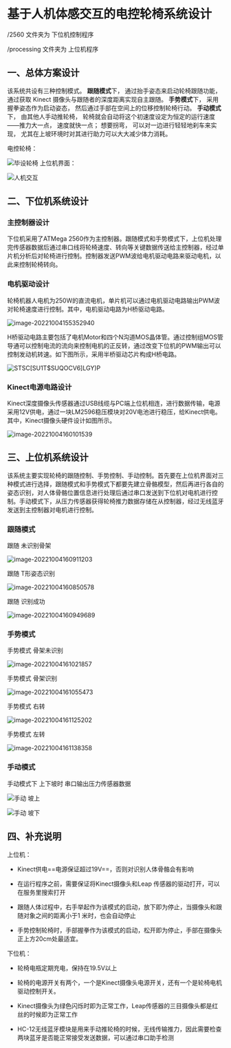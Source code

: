 # 基于人机体感交互的电控轮椅系统设计

/2560   文件夹为 下位机控制程序

/processing  文件夹为 上位机程序

## 一、总体方案设计

该系统共设有三种控制模式。 **跟随模式**下， 通过抬手姿态来启动轮椅跟随功能， 通过获取 Kinect 摄像头与跟随者的深度距离实现自主跟随。 **手势模式**下， 采用握拳姿态作为启动姿态， 然后通过手部在空间上的位移控制轮椅行动。 **手动模式**下， 由其他人手动推轮椅， 轮椅就会自动将这个初速度设定为恒定的运行速度——推力大一点， 速度就快一点； 想要拐弯， 可以对一边进行轻轻地刹车来实现， 尤其在上坡环境时对其进行助力可以大大减少体力消耗。

电控轮椅：

![毕设轮椅](https://image-1312312327.cos.ap-shanghai.myqcloud.com/%E6%AF%95%E8%AE%BE%E8%BD%AE%E6%A4%85.png) 
上位机界面：

![人机交互](https://image-1312312327.cos.ap-shanghai.myqcloud.com/%E4%BA%BA%E6%9C%BA%E4%BA%A4%E4%BA%92.JPG)

## 二、下位机系统设计

### 主控制器设计

下位机采用了ATMega 2560作为主控制器。跟随模式和手势模式下，上位机处理完传感器数据后通过串口线将轮椅速度、转向等关键数据传送给主控制器，经过单片机分析后对轮椅进行控制。控制器发送PWM波给电机驱动电路来驱动电机，以此来控制轮椅转向。

### 电机驱动设计

轮椅机器人电机为250W的直流电机，单片机可以通过电机驱动电路输出PWM波对轮椅速度进行控制。其中，电机驱动电路为H桥驱动电路。

![image-20221004155352940](https://image-1312312327.cos.ap-shanghai.myqcloud.com/image-20221004155352940.png)

H桥驱动电路主要包括了电机Motor和四个N沟道MOS晶体管。通过控制组MOS管导通可以控制电流的流向来控制电机的正反转，通过改变下位机的PWM输出可以控制发动机转速。如下图所示，采用半桥驱动芯片构成H桥电路。

![STSC[SU1T$SUQOCV6]LGY)P](https://image-1312312327.cos.ap-shanghai.myqcloud.com/clip_image002.jpg)

### Kinect电源电路设计

Kinect深度摄像头传感器通过USB线缆与PC端上位机相连，进行数据传输，电源采用12V供电，通过一块LM2596稳压模块对20V电池进行稳压，给Kinect供电。其中，Kinect摄像头硬件设计如图所示。

![image-20221004160101539](https://image-1312312327.cos.ap-shanghai.myqcloud.com/image-20221004160101539.png)

## 三、上位机系统设计

该系统主要实现轮椅的跟随控制、手势控制、手动控制。首先要在上位机界面对三种模式进行选择，跟随模式和手势模式下都要先建立骨骼模型，然后再进行各自的姿态识别，对人体骨骼位置信息进行处理后通过串口发送到下位机对电机进行控制。手动模式下，从压力传感器获得轮椅推力数据存储在从控制器，经过无线蓝牙发送到主控制器对电机进行控制。

### 跟随模式

跟随 未识别骨架

![image-20221004160911203](https://image-1312312327.cos.ap-shanghai.myqcloud.com/image-20221004160911203.png)

跟随 T形姿态识别

![image-20221004160850578](https://image-1312312327.cos.ap-shanghai.myqcloud.com/image-20221004160850578.png)

跟随 识别成功

![image-20221004160949689](https://image-1312312327.cos.ap-shanghai.myqcloud.com/image-20221004160949689.png)

### 手势模式

手势模式 骨架未识别

![image-20221004161021857](https://image-1312312327.cos.ap-shanghai.myqcloud.com/image-20221004161021857.png)

手势模式 骨架识别

![image-20221004161055473](https://image-1312312327.cos.ap-shanghai.myqcloud.com/image-20221004161055473.png)

手势模式 右转

![image-20221004161125202](https://image-1312312327.cos.ap-shanghai.myqcloud.com/image-20221004161125202.png)

手势模式 左转

![image-20221004161138358](https://image-1312312327.cos.ap-shanghai.myqcloud.com/image-20221004161138358.png)

### 手动模式

手动模式下  上下坡时  串口输出压力传感器数据

![手动 坡上](https://image-1312312327.cos.ap-shanghai.myqcloud.com/%E6%89%8B%E5%8A%A8%20%E5%9D%A1%E4%B8%8A.png)

![手动 坡下](https://image-1312312327.cos.ap-shanghai.myqcloud.com/%E6%89%8B%E5%8A%A8%20%E5%9D%A1%E4%B8%8B.png)

## 四、补充说明

上位机：

- Kinect供电==电源保证超过19V==，否则对识别人体骨骼会有影响

- 在运行程序之前，需要保证将Kinect摄像头和Leap 传感器的驱动打开，可以在服务里搜索打开

- 跟随人体过程中，右手举起作为该模式的启动，放下即为停止，当摄像头和跟随对象之间的距离小于1 米时，也会自动停止

- 手势控制轮椅时，手部握拳作为该模式的启动，松开即为停止，手部在摄像头正上方20cm处最适宜。

 

下位机：

- 轮椅电瓶定期充电，保持在19.5V以上

- 轮椅的电源开关有两个，一个是Kinect摄像头电源开关，还有一个是轮椅电机驱动控制开关。

- Kinect摄像头为绿色闪烁时即为正常工作，Leap传感器的三目摄像头都是红丝的时候即为正常工作

- HC-12无线蓝牙模块是用来手动推轮椅的时候，无线传输推力，因此需要检查两块蓝牙是否能正常接受发送数据，可以通过串口助手检测

